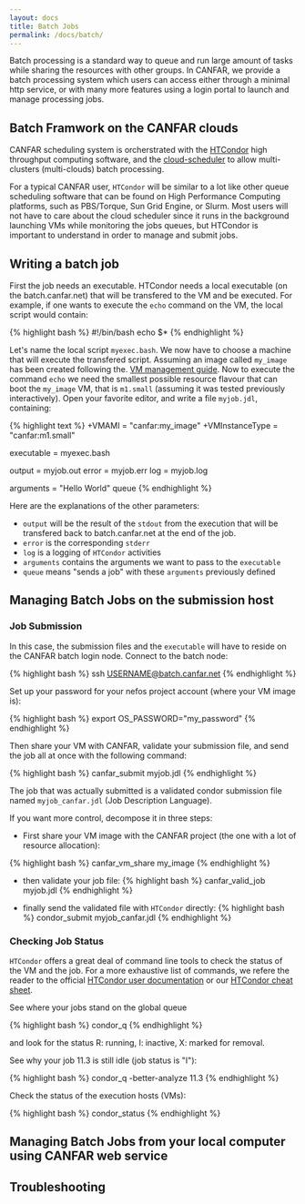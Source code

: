```yaml
---
layout: docs
title: Batch Jobs
permalink: /docs/batch/
---
```


Batch processing is a standard way to queue and run large amount of tasks while sharing the resources with other groups. In CANFAR, we provide a batch processing system which users can access either through a minimal http service, or with many more features using a login portal to launch and manage processing jobs.

## Batch Framwork on the CANFAR clouds

CANFAR scheduling system is orcherstrated with the [HTCondor](http://www.htcondor.org) high throughput computing software, and the [cloud-scheduler](http://www.cloudscheduler.org) to allow multi-clusters (multi-clouds) batch processing.

For a typical CANFAR user, `HTCondor` will be similar to a lot like other queue scheduling software that can be found on High Performance Computing platforms, such as PBS/Torque, Sun Grid Engine, or Slurm.
Most users will not have to care about the cloud scheduler since it runs in the background launching VMs while monitoring the jobs queues, but HTCondor is important to understand in order to manage and submit jobs.

## Writing a batch job

First the job needs an executable. HTCondor needs a local executable (on the batch.canfar.net) that will be transfered to the VM and be executed. For example, if one wants to execute the `echo` command on the VM, the local script would contain:

{% highlight bash %}
#!/bin/bash
echo $*
{% endhighlight %}

Let's name the local script `myexec.bash`. We now have to choose a machine that will execute the transfered script. Assuming an image called `my_image` has been created following the. [VM management guide]({{site.basepath}}/docs/vmacess). Now to execute the command `echo` we need the smallest possible resource flavour that can boot the `my_image` VM, that is `m1.small` (assuming it was tested previously interactively). Open your favorite editor, and write a file `myjob.jdl`, containing:

{% highlight text %}
+VMAMI          = "canfar:my_image"
+VMInstanceType = "canfar:m1.small"

executable = myexec.bash

output     = myjob.out
error      = myjob.err
log        = myjob.log

arguments = "Hello World"
queue
{% endhighlight %}

Here are the explanations of the other parameters:
- `output` will be the result of the `stdout` from the execution
that will be transfered back to batch.canfar.net at the end of the
job.
- `error` is the corresponding `stderr`
- `log` is a logging of `HTCondor` activities
- `arguments` contains the arguments we want to pass to the
`executable`
- `queue` means "sends a job" with these `arguments` previously defined

## Managing Batch Jobs on the submission host

### Job Submission
In this case, the submission files and the `executable` will have to reside on the CANFAR batch login node. Connect to the batch node:

{% highlight bash %}
ssh USERNAME@batch.canfar.net
{% endhighlight %}

Set up your password for your nefos project account (where your VM image is):

{% highlight bash %}
export OS_PASSWORD="my_password"
{% endhighlight %}

Then share your VM with CANFAR, validate your submission file, and send the job all at once with the following command:

{% highlight bash %}
canfar_submit myjob.jdl
{% endhighlight %}

The job that was actually submitted is a validated condor submission file named `myjob_canfar.jdl` (Job Description Language).

If you want more control, decompose it in three steps:
- First share your VM image with the CANFAR project (the one with a lot of resource allocation):

{% highlight bash %}
canfar_vm_share my_image
{% endhighlight %}

- then validate your job file:
{% highlight bash %}
canfar_valid_job myjob.jdl
{% endhighlight %}

- finally send the validated file with `HTCondor` directly:
{% highlight bash %}
condor_submit myjob_canfar.jdl
{% endhighlight %}


### Checking Job Status
`HTCondor` offers a great deal of command line tools to check the status of the VM and the job.
For a more exhaustive list of commands, we refere the reader to the official [HTCondor user documentation](http://research.cs.wisc.edu/htcondor/manual/v8.2/2_Users_Manual.html)
or our [HTCondor cheat sheet]({{site.basepath}}/docs/vmacess]).

See where your jobs stand on the global queue

{% highlight bash %}
condor_q
{% endhighlight %}

and look for the status R: running, I: inactive, X: marked for removal.

See why your job 11.3 is still idle (job status is "I"):

{% highlight bash %}
condor_q -better-analyze 11.3 
{% endhighlight %}

Check the status of the execution hosts (VMs):

{% highlight bash %}
condor_status 
{% endhighlight %}

## Managing Batch Jobs from your local computer using CANFAR web service

## Troubleshooting
